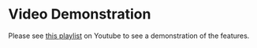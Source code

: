 # Video Demonstration

Please see [this playlist](https://www.youtube.com/playlist?list=PL5TqhXeF9I6df7G2Ho4L1OS8AiPDasBGF) on Youtube to see a demonstration of the features.
